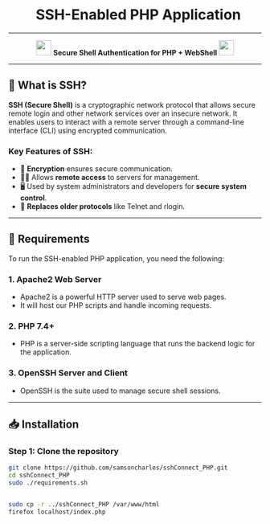 <h1 align="center">
  <img src="https://i.imghippo.com/files/ILw7451YOw.png" alt="" border="0">
  <img src="https://i.imghippo.com/files/bGEc4899hqo.png" alt="" border="0">
  SSH-Enabled PHP Application
</h1>

---

<p align="center">
  <img src="https://github.com/kaggle/spinner/raw/main/spinner.gif" width="30px">
  <b>Secure Shell Authentication for PHP + WebShell </b>
  <img src="https://github.com/kaggle/spinner/raw/main/spinner.gif" width="30px">
</p>

---

## 🚀 What is SSH?

**SSH (Secure Shell)** is a cryptographic network protocol that allows secure remote login and other network services over an insecure network. It enables users to interact with a remote server through a command-line interface (CLI) using encrypted communication.

### Key Features of SSH:
- 🔐 **Encryption** ensures secure communication.
- 👩‍💻 Allows **remote access** to servers for management.
- 🖥️ Used by system administrators and developers for **secure system control**.
- 🔄 **Replaces older protocols** like Telnet and rlogin.

---

## 📜 Requirements

To run the SSH-enabled PHP application, you need the following:

### 1. **Apache2 Web Server** 
   - Apache2 is a powerful HTTP server used to serve web pages.
   - It will host our PHP scripts and handle incoming requests.
   
### 2. **PHP 7.4+**
   - PHP is a server-side scripting language that runs the backend logic for the application.
   
### 3. **OpenSSH Server and Client**
   - OpenSSH is the suite used to manage secure shell sessions.

---

## 📥 Installation

### **Step 1: Clone the repository**

```sh
git clone https://github.com/samsoncharles/sshConnect_PHP.git
cd sshConnect_PHP
sudo ./requirements.sh


sudo cp -r ../sshConnect_PHP /var/www/html
firefox localhost/index.php
